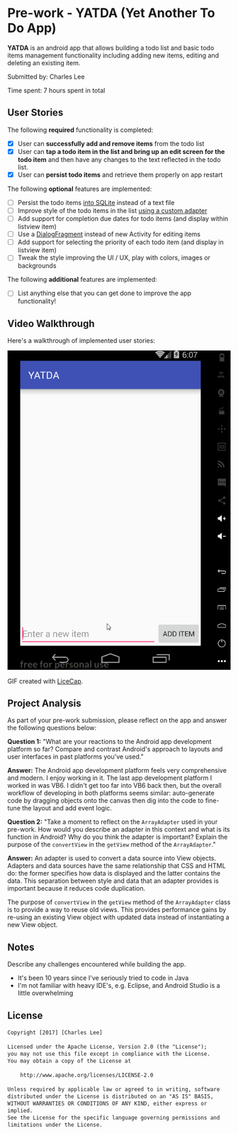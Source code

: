 # Pre-work - YATDA (Yet Another To Do App)

**YATDA** is an android app that allows building a todo list and basic todo items management functionality including adding new items, editing and deleting an existing item.

Submitted by: Charles Lee

Time spent: 7 hours spent in total

## User Stories

The following **required** functionality is completed:

* [x] User can **successfully add and remove items** from the todo list
* [x] User can **tap a todo item in the list and bring up an edit screen for the todo item** and then have any changes to the text reflected in the todo list.
* [x] User can **persist todo items** and retrieve them properly on app restart

The following **optional** features are implemented:

* [ ] Persist the todo items [into SQLite](http://guides.codepath.com/android/Persisting-Data-to-the-Device#sqlite) instead of a text file
* [ ] Improve style of the todo items in the list [using a custom adapter](http://guides.codepath.com/android/Using-an-ArrayAdapter-with-ListView)
* [ ] Add support for completion due dates for todo items (and display within listview item)
* [ ] Use a [DialogFragment](http://guides.codepath.com/android/Using-DialogFragment) instead of new Activity for editing items
* [ ] Add support for selecting the priority of each todo item (and display in listview item)
* [ ] Tweak the style improving the UI / UX, play with colors, images or backgrounds

The following **additional** features are implemented:

* [ ] List anything else that you can get done to improve the app functionality!

## Video Walkthrough

Here's a walkthrough of implemented user stories:

<img src='walkthrough.gif' title='Video Walkthrough' width='' alt='Video Walkthrough' />

GIF created with [LiceCap](http://www.cockos.com/licecap/).

## Project Analysis

As part of your pre-work submission, please reflect on the app and answer the following questions below:

**Question 1:** "What are your reactions to the Android app development platform so far? Compare and contrast Android's approach to layouts and user interfaces in past platforms you've used."

**Answer:** 
The Android app development platform feels very comprehensive and modern. I enjoy working in it. The last app development platform I worked in was VB6. I didn't get too far into VB6 back then, but the overall workflow of developing in both platforms seems similar: auto-generate code by dragging objects onto the canvas then dig into the code to fine-tune the layout and add event logic.

**Question 2:** "Take a moment to reflect on the `ArrayAdapter` used in your pre-work. How would you describe an adapter in this context and what is its function in Android? Why do you think the adapter is important? Explain the purpose of the `convertView` in the `getView` method of the `ArrayAdapter`."

**Answer:**
An adapter is used to convert a data source into View objects. Adapters and data sources have the same relationship that CSS and HTML do: the former specifies how data is displayed and the latter contains the data. This separation between style and data that an adapter provides is important because it reduces code duplication.

The purpose of `convertView` in the `getView` method of the `ArrayAdapter` class is to provide a way to reuse old views. This provides performance gains by re-using an existing View object with updated data instead of instantiating a new View object.

## Notes

Describe any challenges encountered while building the app.
- It's been 10 years since I've seriously tried to code in Java
- I'm not familiar with heavy IDE's, e.g. Eclipse, and Android Studio is a little overwhelming

## License

    Copyright [2017] [Charles Lee]

    Licensed under the Apache License, Version 2.0 (the "License");
    you may not use this file except in compliance with the License.
    You may obtain a copy of the License at

        http://www.apache.org/licenses/LICENSE-2.0

    Unless required by applicable law or agreed to in writing, software
    distributed under the License is distributed on an "AS IS" BASIS,
    WITHOUT WARRANTIES OR CONDITIONS OF ANY KIND, either express or implied.
    See the License for the specific language governing permissions and
    limitations under the License.